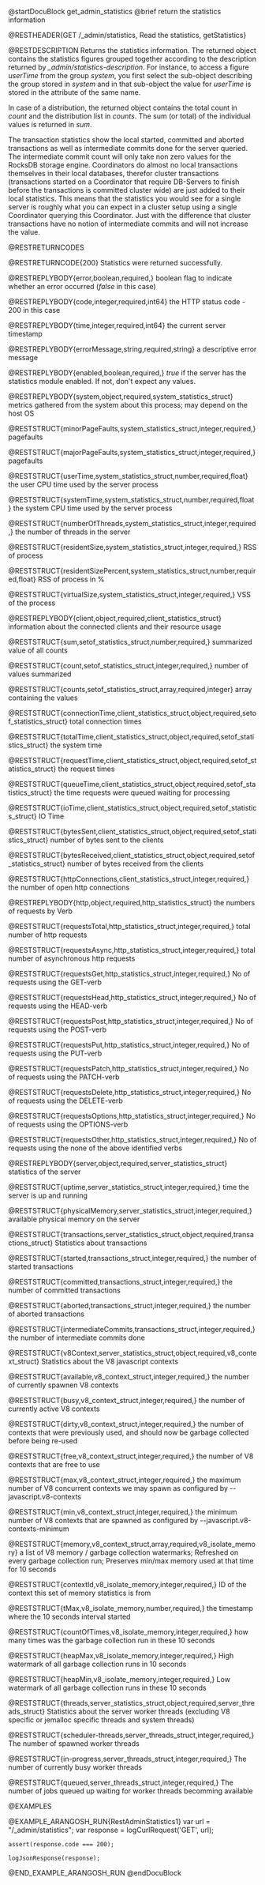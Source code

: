 
@startDocuBlock get_admin_statistics
@brief return the statistics information

@RESTHEADER{GET /_admin/statistics, Read the statistics, getStatistics}

@RESTDESCRIPTION
Returns the statistics information. The returned object contains the
statistics figures grouped together according to the description returned by
*_admin/statistics-description*. For instance, to access a figure *userTime*
from the group *system*, you first select the sub-object describing the
group stored in *system* and in that sub-object the value for *userTime* is
stored in the attribute of the same name.

In case of a distribution, the returned object contains the total count in
*count* and the distribution list in *counts*. The sum (or total) of the
individual values is returned in *sum*.

The transaction statistics show the local started, committed and aborted
transactions as well as intermediate commits done for the server queried. The
intermediate commit count will only take non zero values for the RocksDB
storage engine. Coordinators do almost no local transactions themselves in
their local databases, therefor cluster transactions (transactions started on a
Coordinator that require DB-Servers to finish before the transactions is
committed cluster wide) are just added to their local statistics. This means
that the statistics you would see for a single server is roughly what you can
expect in a cluster setup using a single Coordinator querying this Coordinator.
Just with the difference that cluster transactions have no notion of
intermediate commits and will not increase the value.

@RESTRETURNCODES

@RESTRETURNCODE{200}
Statistics were returned successfully.

@RESTREPLYBODY{error,boolean,required,}
boolean flag to indicate whether an error occurred (*false* in this case)

@RESTREPLYBODY{code,integer,required,int64}
the HTTP status code - 200 in this case

@RESTREPLYBODY{time,integer,required,int64}
the current server timestamp

@RESTREPLYBODY{errorMessage,string,required,string}
a descriptive error message

@RESTREPLYBODY{enabled,boolean,required,}
*true* if the server has the statistics module enabled. If not, don't expect any values.

@RESTREPLYBODY{system,object,required,system_statistics_struct}
metrics gathered from the system about this process; may depend on the host OS

@RESTSTRUCT{minorPageFaults,system_statistics_struct,integer,required,}
pagefaults

@RESTSTRUCT{majorPageFaults,system_statistics_struct,integer,required,}
pagefaults

@RESTSTRUCT{userTime,system_statistics_struct,number,required,float}
the user CPU time used by the server process

@RESTSTRUCT{systemTime,system_statistics_struct,number,required,float}
the system CPU time used by the server process

@RESTSTRUCT{numberOfThreads,system_statistics_struct,integer,required,}
the number of threads in the server

@RESTSTRUCT{residentSize,system_statistics_struct,integer,required,}
RSS of process

@RESTSTRUCT{residentSizePercent,system_statistics_struct,number,required,float}
RSS of process in %

@RESTSTRUCT{virtualSize,system_statistics_struct,integer,required,}
VSS of the process

@RESTREPLYBODY{client,object,required,client_statistics_struct}
information about the connected clients and their resource usage

@RESTSTRUCT{sum,setof_statistics_struct,number,required,}
summarized value of all counts

@RESTSTRUCT{count,setof_statistics_struct,integer,required,}
number of values summarized

@RESTSTRUCT{counts,setof_statistics_struct,array,required,integer}
array containing the values

@RESTSTRUCT{connectionTime,client_statistics_struct,object,required,setof_statistics_struct}
total connection times

@RESTSTRUCT{totalTime,client_statistics_struct,object,required,setof_statistics_struct}
the system time

@RESTSTRUCT{requestTime,client_statistics_struct,object,required,setof_statistics_struct}
the request times

@RESTSTRUCT{queueTime,client_statistics_struct,object,required,setof_statistics_struct}
the time requests were queued waiting for processing

@RESTSTRUCT{ioTime,client_statistics_struct,object,required,setof_statistics_struct}
IO Time

@RESTSTRUCT{bytesSent,client_statistics_struct,object,required,setof_statistics_struct}
number of bytes sent to the clients

@RESTSTRUCT{bytesReceived,client_statistics_struct,object,required,setof_statistics_struct}
number of bytes received from the clients

@RESTSTRUCT{httpConnections,client_statistics_struct,integer,required,}
the number of open http connections

@RESTREPLYBODY{http,object,required,http_statistics_struct}
the numbers of requests by Verb

@RESTSTRUCT{requestsTotal,http_statistics_struct,integer,required,}
total number of http requests

@RESTSTRUCT{requestsAsync,http_statistics_struct,integer,required,}
total number of asynchronous http requests

@RESTSTRUCT{requestsGet,http_statistics_struct,integer,required,}
No of requests using the GET-verb

@RESTSTRUCT{requestsHead,http_statistics_struct,integer,required,}
No of requests using the HEAD-verb

@RESTSTRUCT{requestsPost,http_statistics_struct,integer,required,}
No of requests using the POST-verb

@RESTSTRUCT{requestsPut,http_statistics_struct,integer,required,}
No of requests using the PUT-verb

@RESTSTRUCT{requestsPatch,http_statistics_struct,integer,required,}
No of requests using the PATCH-verb

@RESTSTRUCT{requestsDelete,http_statistics_struct,integer,required,}
No of requests using the DELETE-verb

@RESTSTRUCT{requestsOptions,http_statistics_struct,integer,required,}
No of requests using the OPTIONS-verb

@RESTSTRUCT{requestsOther,http_statistics_struct,integer,required,}
No of requests using the none of the above identified verbs

@RESTREPLYBODY{server,object,required,server_statistics_struct}
statistics of the server

@RESTSTRUCT{uptime,server_statistics_struct,integer,required,}
time the server is up and running

@RESTSTRUCT{physicalMemory,server_statistics_struct,integer,required,}
available physical memory on the server

@RESTSTRUCT{transactions,server_statistics_struct,object,required,transactions_struct}
Statistics about transactions

@RESTSTRUCT{started,transactions_struct,integer,required,}
the number of started transactions

@RESTSTRUCT{committed,transactions_struct,integer,required,}
the number of committed transactions

@RESTSTRUCT{aborted,transactions_struct,integer,required,}
the number of aborted transactions

@RESTSTRUCT{intermediateCommits,transactions_struct,integer,required,}
the number of intermediate commits done

@RESTSTRUCT{v8Context,server_statistics_struct,object,required,v8_context_struct}
Statistics about the V8 javascript contexts

@RESTSTRUCT{available,v8_context_struct,integer,required,}
the number of currently spawnen V8 contexts

@RESTSTRUCT{busy,v8_context_struct,integer,required,}
the number of currently active V8 contexts

@RESTSTRUCT{dirty,v8_context_struct,integer,required,}
the number of contexts that were previously used, and should now be garbage collected before being re-used

@RESTSTRUCT{free,v8_context_struct,integer,required,}
the number of V8 contexts that are free to use

@RESTSTRUCT{max,v8_context_struct,integer,required,}
the maximum number of V8 concurrent contexts we may spawn as configured by --javascript.v8-contexts

@RESTSTRUCT{min,v8_context_struct,integer,required,}
the minimum number of V8 contexts that are spawned as configured by --javascript.v8-contexts-minimum

@RESTSTRUCT{memory,v8_context_struct,array,required,v8_isolate_memory}
a list of V8 memory / garbage collection watermarks; Refreshed on every garbage collection run;
Preserves min/max memory used at that time for 10 seconds

@RESTSTRUCT{contextId,v8_isolate_memory,integer,required,}
ID of the context this set of memory statistics is from

@RESTSTRUCT{tMax,v8_isolate_memory,number,required,}
the timestamp where the 10 seconds interval started

@RESTSTRUCT{countOfTimes,v8_isolate_memory,integer,required,}
how many times was the garbage collection run in these 10 seconds

@RESTSTRUCT{heapMax,v8_isolate_memory,integer,required,}
High watermark of all garbage collection runs in 10 seconds

@RESTSTRUCT{heapMin,v8_isolate_memory,integer,required,}
Low watermark of all garbage collection runs in these 10 seconds

@RESTSTRUCT{threads,server_statistics_struct,object,required,server_threads_struct}
Statistics about the server worker threads (excluding V8 specific or jemalloc specific threads and system threads)

@RESTSTRUCT{scheduler-threads,server_threads_struct,integer,required,}
The number of spawned worker threads

@RESTSTRUCT{in-progress,server_threads_struct,integer,required,}
The number of currently busy worker threads

@RESTSTRUCT{queued,server_threads_struct,integer,required,}
The number of jobs queued up waiting for worker threads becomming available

@EXAMPLES

@EXAMPLE_ARANGOSH_RUN{RestAdminStatistics1}
    var url = "/_admin/statistics";
    var response = logCurlRequest('GET', url);

    assert(response.code === 200);

    logJsonResponse(response);
@END_EXAMPLE_ARANGOSH_RUN
@endDocuBlock
